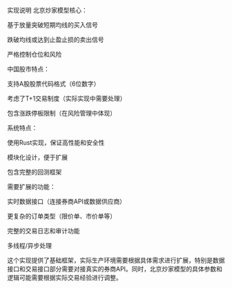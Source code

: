 

实现说明
北京炒家模型核心：

基于放量突破短期均线的买入信号

跌破均线或达到止盈止损的卖出信号

严格控制仓位和风险

中国股市特点：

支持A股股票代码格式（6位数字）

考虑了T+1交易制度（实际实现中需要处理）

包含涨跌停板限制（在风险管理中体现）

系统特点：

使用Rust实现，保证高性能和安全性

模块化设计，便于扩展

包含完整的回测框架

需要扩展的功能：

实时数据接口（连接券商API或数据供应商）

更复杂的订单类型（限价单、市价单等）

完整的交易日志和审计功能

多线程/异步处理

这个实现提供了基础框架，实际生产环境需要根据具体需求进行扩展，特别是数据接口和交易接口部分需要对接真实的券商API。同时，北京炒家模型的具体参数和逻辑可能需要根据实际交易经验进行调整。
